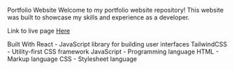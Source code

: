 Portfolio Website
Welcome to my portfolio website repository! This website was built to showcase my skills and experience as a developer.

Link to live page <a href="https://aswinmalla.netlify.app/">Here </a>

Built With
React - JavaScript library for building user interfaces
TailwindCSS - Utility-first CSS framework
JavaScript - Programming language
HTML - Markup language
CSS - Stylesheet language